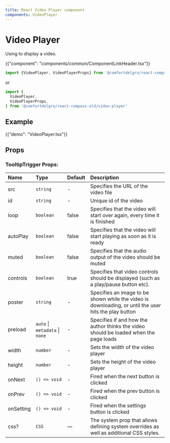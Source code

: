 ```yaml
---
title: React Video Player component
components: VideoPlayer
---
```


# Video Player

<p class="description">Using to display a video.</p>

{{"component": "components/common/ComponentLinkHeader.tsx"}}

```jsx
import {VideoPlayer, VideoPlayerProps} from '@comfortdelgro/react-compass-old'
```

or

```jsx
import {
  VideoPlayer,
  VideoPlayerProps,
} from '@comfortdelgro/react-compass-old/video-player'
```

## Example

{{"demo": "VideoPlayer.tsx"}}

<!-- ## Video Player Server (Experimental)

{{"demo": "VideoPlayerServer.tsx"}} -->

## Props

### TooltipTrigger Props:

| Name      | Type                           | Default | Description                                                                                           |
| :-------- | :----------------------------- | :------ | :---------------------------------------------------------------------------------------------------- |
| src       | `string`                       | -       | Specifies the URL of the video file                                                                   |
| id        | `string`                       | -       | Unique id of the video                                                                                |
| loop      | `boolean`                      | false   | Specifies that the video will start over again, every time it is finished                             |
| autoPlay  | `boolean`                      | false   | Specifies that the video will start playing as soon as it is ready                                    |
| muted     | `boolean`                      | false   | Specifies that the audio output of the video should be muted                                          |
| controls  | `boolean`                      | true    | Specifies that video controls should be displayed (such as a play/pause button etc).                  |
| poster    | `string`                       | -       | Specifies an image to be shown while the video is downloading, or until the user hits the play button |
| preload   | `auto` \| `metadata` \| `none` | -       | Specifies if and how the author thinks the video should be loaded when the page loads                 |
| width     | `number`                       | -       | Sets the width of the video player                                                                    |
| height    | `number`                       | -       | Sets the height of the video player                                                                   |
| onNext    | `() => void`                   | -       | Fired when the next button is clicked                                                                 |
| onPrev    | `() => void`                   | -       | Fired when the prev button is clicked                                                                 |
| onSetting | `() => void`                   | -       | Fired when the settings button is clicked                                                             |
| css?      | `CSS`                          | —       | The system prop that allows defining system overrides as well as additional CSS styles.               |
